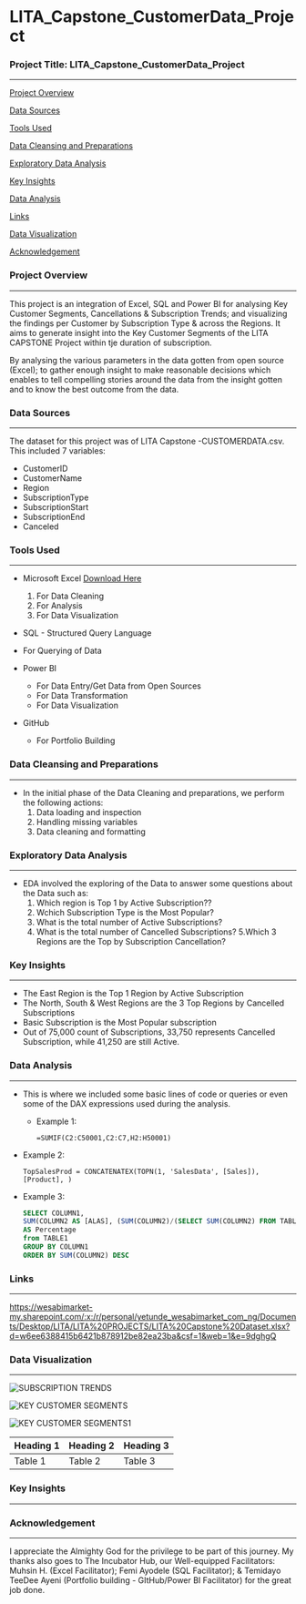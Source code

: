 # LITA_Capstone_CustomerData_Project

### Project Title: LITA_Capstone_CustomerData_Project
------------------

[Project Overview](#project-overview)

[Data Sources](#data-sources)

[Tools Used](#tools-used)

[Data Cleansing and Preparations](#data-cleansing-and-preparations)

[Exploratory Data Analysis](#exploratory-data-analysis)

[Key Insights](#key-insights)

[Data Analysis](#data-analysis)

[Links](#links)

[Data Visualization](#data-visualization)

[Acknowledgement](#acknowledgement)

### Project Overview
-------------------
This project is an integration of Excel, SQL and Power BI for analysing Key Customer Segments, Cancellations & Subscription Trends; and visualizing the findings per Customer by Subscription Type & across the Regions. It aims to generate insight into the Key Customer Segments of the LITA CAPSTONE Project within tje duration of subscription. 

By analysing the various parameters in the data gotten from open source (Excel); to gather enough insight to make reasonable decisions which enables to tell compelling stories around the data from the insight gotten and to know the best outcome from the data.

### Data Sources
----------------
The dataset for this project was of LITA Capstone -CUSTOMERDATA.csv. This included 7 variables:
 - CustomerID
 - CustomerName
 - Region
 - SubscriptionType
 - SubscriptionStart
 - SubscriptionEnd
 - Canceled

### Tools Used
--------------

- Microsoft Excel [Download Here](http://www.microsoft.com)
  1. For Data Cleaning
  2. For Analysis
  3. For Data Visualization

 - SQL - Structured Query Language
  - For Querying of Data

- Power BI
  - For Data Entry/Get Data from Open Sources
  - For Data Transformation
  - For Data Visualization
 
- GitHub
  - For Portfolio Building

### Data Cleansing and Preparations
-----------------------------------
- In the initial phase of the Data Cleaning and preparations, we perform the following actions:
  1. Data loading and inspection
  2. Handling missing variables
  3. Data cleaning and formatting

### Exploratory Data Analysis
-----------------------------
- EDA involved the exploring of the Data to answer some questions about the Data such as:
  1. Which region is Top 1 by Active Subscription??
  2. Wchich Subscription Type is the Most Popular?
  3. What is the total number of Active Subscriptions?
  4. What is the total number of Cancelled Subscriptions?
  5.Which 3 Regions are the Top by Subscription Cancellation?

### Key Insights
----------------
- The East Region is the Top 1 Region by Active Subscription
- The North, South & West Regions are the 3 Top Regions by Cancelled Subscriptions
- Basic Subscription is the Most Popular subscription
- Out of 75,000 count of Subscriptions, 33,750 represents Cancelled Subscription, while 41,250 are still Active.

### Data Analysis
-----------------
- This is where we included some basic lines of code or queries or even some of the DAX expressions used during the analysis.
  
  - Example 1:
    ~~~MS-EXCEL
    =SUMIF(C2:C50001,C2:C7,H2:H50001)
    ~~~

 - Example 2:
   ~~~POWER BI
   TopSalesProd = CONCATENATEX(TOPN(1, 'SalesData', [Sales]), [Product], )
   ~~~

- Example 3:
   ~~~SQL
   SELECT COLUMN1, 
   SUM(COLUMN2 AS [ALAS], (SUM(COLUMN2)/(SELECT SUM(COLUMN2) FROM TABLE1) *100)
   AS Percentage
   from TABLE1
   GROUP BY COLUMN1
   ORDER BY SUM(COLUMN2) DESC
   ~~~


### Links
-------
https://wesabimarket-my.sharepoint.com/:x:/r/personal/yetunde_wesabimarket_com_ng/Documents/Desktop/LITA/LITA%20PROJECTS/LITA%20Capstone%20Dataset.xlsx?d=w6ee6388415b6421b878912be82ea23ba&csf=1&web=1&e=9dghgQ


### Data Visualization
-----------------------
![SUBSCRIPTION TRENDS](https://github.com/user-attachments/assets/12e3cd45-4356-476a-ad5b-84e0e82c5bb1)

![KEY CUSTOMER SEGMENTS](https://github.com/user-attachments/assets/1d713790-3b4a-4497-96dc-d1f31b36620c)

![KEY CUSTOMER SEGMENTS1](https://github.com/user-attachments/assets/6ed14bdc-48ea-4576-95b2-611332093aba)



|Heading 1|Heading 2|Heading 3|
|---------|---------|---------|
|Table 1|Table 2|Table 3|

### Key Insights
----------------



### Acknowledgement
-------------------
I appreciate the Almighty God for the privilege to be part of this journey. My thanks also goes to The Incubator Hub, our Well-equipped Facilitators: Muhsin H. (Excel Facilitator); Femi Ayodele (SQL Facilitator); & Temidayo TeeDee Ayeni (Portfolio building - GItHub/Power BI Facilitator) for the great job done.


